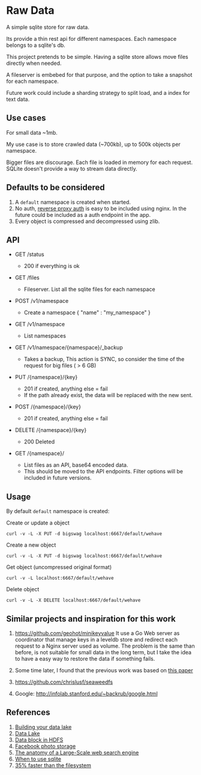 # Raw Data

A simple sqlite store for raw data. 

Its provide a thin rest api for different namespaces. Each namespace belongs to a sqlite's db. 

This project pretends to be simple. Having a sqlite store allows move files directly when needed.

A fileserver is embebed for that purpose, and the option to take a snapshot for each namespace.

Future work could include a sharding strategy to split load, and a index for text data. 

## Use cases

For small data ~1mb. 

My use case is to store crawled data (~700kb), up to 500k objects per namespace.

Bigger files are discourage. Each file is loaded in memory for each request. SQLite doesn't provide a way to stream data directly. 

## Defaults to be considered

1. A `default` namespace is created when started. 
2. No auth, [reverse proxy auth](https://docs.nginx.com/nginx/admin-guide/security-controls/configuring-subrequest-authentication/) is easy to be included using nginx. In the future could be included as a auth endpoint in the app.
3. Every object is compressed and decompressed using zlib.


## API

- GET /status
  - 200 if everything is ok

- GET /files
  - Fileserver. List all the sqlite files for each namespace
  
- POST /v1/namespace
  - Create a namespace
  { "name" : "my_namespace" }

- GET /v1/namespace
  - List namespaces

- GET /v1/namespace/{namespace}/_backup 
  - Takes a backup, This action is SYNC, so consider the time of the request for big files ( > 6 GB)
  
- PUT /{namespace}/{key}
  - 201 if created, anything else = fail
  - If the path already exist, the data will be replaced with the new sent.
  
- POST /{namespace}/{key}
  - 201 if created, anything else = fail

- DELETE /{namespace}/{key}
  - 200 Deleted
  
- GET /{namespace}/
  - List files as an API, base64 encoded data.
  - This should be moved to the API endpoints. Filter options will be included
  in future versions.


## Usage

By default `default` namespace is created: 

Create or update a object
```
curl -v -L -X PUT -d bigswag localhost:6667/default/wehave
```

Create a new object
```
curl -v -L -X PUT -d bigswag localhost:6667/default/wehave
```

Get object (uncompressed original format)
```
curl -v -L localhost:6667/default/wehave
```

Delete object
```
curl -v -L -X DELETE localhost:6667/default/wehave
```


## Similar projects and inspiration for this work

1. https://github.com/geohot/minikeyvalue
It use a Go Web server as coordinator that manage keys in a leveldb store and redirect each request to a Nginx server used as volume. 
The problem is the same than before, is not suitable for small data in the long term, but I take the idea to have a easy way to restore the data if something fails. 

2. Some time later, I found that the previous work was based on [this paper](https://www.usenix.org/legacy/event/osdi10/tech/full_papers/Beaver.pdf) 

3. https://github.com/chrislusf/seaweedfs 


4. Google: http://infolab.stanford.edu/~backrub/google.html


## References

1. [Building your data lake](https://cloudblogs.microsoft.com/industry-blog/en-gb/technetuk/2020/04/09/building-your-data-lake-on-azure-data-lake-storage-gen2-part-1/)
2. [Data Lake](https://en.wikipedia.org/wiki/Data_lake) 
3. [Data block in HDFS](https://data-flair.training/blogs/data-block/)
4. [Facebook photo storage](https://www.usenix.org/legacy/event/osdi10/tech/full_papers/Beaver.pdf)
5. [The anatomy of a Large-Scale web search engine](http://infolab.stanford.edu/~backrub/google.html)
8. [When to use sqlite](https://www.sqlite.org/whentouse.html)
9. [35% faster than the filesystem](https://www.sqlite.org/fasterthanfs.html)
